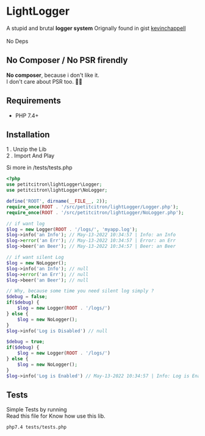 
# LightLogger

A stupid and brutal **logger system**
Orignally found in gist <a href="https://gist.github.com/kevinchappell/09130ee9036f5954ac8f">kevinchappell</a><br><br>
No Deps
<br>

## No Composer / No PSR firendly

**No composer**, because i don't like it.<br>
I don't care about PSR too.  🤷‍♂️


## Requirements

- PHP 7.4+

## Installation


1  . Unzip the Lib <br>
2  . Import And Play

Si more in /tests/tests.php

```php
<?php
use petitcitron\lightLogger\Logger;
use petitcitron\lightLogger\NoLogger;

define('ROOT', dirname(__FILE__, 2));
require_once(ROOT . '/src/petitcitron/lightLogger/Logger.php');
require_once(ROOT . '/src/petitcitron/lightLogger/NoLogger.php');

// if want log
$log = new Logger(ROOT . '/logs/', 'myapp.log');
$log->info('an Info'); // May-13-2022 10:34:57 | Info: an Info
$log->error('an Err'); // May-13-2022 10:34:57 | Error: an Err
$log->beer('an Beer'); // May-13-2022 10:34:57 | Beer: an Beer

// if want silent Log
$log = new NoLogger();
$log->info('an Info'); // null
$log->error('an Err'); // null
$log->beer('an Beer'); // null

// Why, because some time you need silent log simply ?
$debug = false;
if($debug) {
    $log = new Logger(ROOT . '/logs/')
} else {
    $log = new NoLogger();
}
$log->info('Log is Disabled') // null

$debug = true;
if($debug) {
    $log = new Logger(ROOT . '/logs/')
} else {
    $log = new NoLogger();
}
$log->info('Log is Enabled') // May-13-2022 10:34:57 | Info: Log is Enabled
```

## Tests



Simple Tests by running <br>
Read this file for Know how use this lib.

```sh
php7.4 tests/tests.php
```